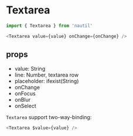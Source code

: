 # Textarea

```js
import { Textarea } from 'nautil'

<Textarea value={value} onChange={onChange} />
```

## props

- value: String
- line: Number, textarea row
- placeholder: ifexist(String)
- onChange
- onFocus
- onBlur
- onSelect

`Textarea` support two-way-binding:

```js
<Textarea $value={value} />
```